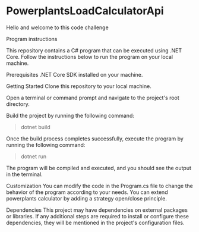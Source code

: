 # PowerplantsLoadCalculatorApi

Hello and welcome to this code challenge

Program instructions

This repository contains a C# program that can be executed using .NET Core. Follow the instructions below to run the program on your local machine.

Prerequisites
.NET Core SDK installed on your machine.

Getting Started
Clone this repository to your local machine.

Open a terminal or command prompt and navigate to the project's root directory.

Build the project by running the following command:

> dotnet build

Once the build process completes successfully, execute the program by running the following command:

> dotnet run

The program will be compiled and executed, and you should see the output in the terminal.

Customization
You can modify the code in the Program.cs file to change the behavior of the program according to your needs. 
You can extend powerplants calculator by adding a strategy open/close principle.

Dependencies
This project may have dependencies on external packages or libraries. If any additional steps are required to install or configure these dependencies, they will be mentioned in the project's configuration files.






